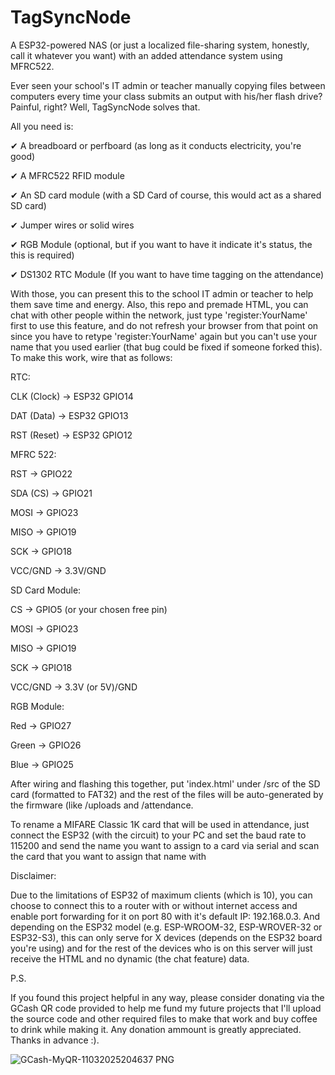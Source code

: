 # TagSyncNode
A ESP32-powered NAS (or just a localized file-sharing system, honestly, call it whatever you want) with an added attendance system using MFRC522.

Ever seen your school's IT admin or teacher manually copying files between computers every time your class submits an output with his/her flash drive? Painful, right? Well, TagSyncNode solves that.

All you need is:

✔ A breadboard or perfboard (as long as it conducts electricity, you're good)

✔ A MFRC522 RFID module

✔ An SD card module (with a SD Card of course, this would act as a shared SD card)

✔ Jumper wires or solid wires

✔ RGB Module (optional, but if you want to have it indicate it's status, the this is required)

✔ DS1302 RTC Module (If you want to have time tagging on the attendance)

With those, you can present this to the school IT admin or teacher to help them save time and energy. Also, this repo and premade HTML, you can chat with other people within the network, just type 'register:YourName' first to use this feature, and do not refresh your browser from that point on since you have to retype 'register:YourName' again but you can't use your name that you used earlier (that bug could be fixed if someone forked this). To make this work, wire that as follows:

RTC:

  CLK (Clock) → ESP32 GPIO14
  
  DAT (Data) → ESP32 GPIO13
  
  RST (Reset) → ESP32 GPIO12  
  
  
MFRC 522:

  RST → GPIO22
  
  SDA (CS) → GPIO21
  
  MOSI → GPIO23
  
  MISO → GPIO19
  
  SCK → GPIO18
  
  VCC/GND → 3.3V/GND
  

SD Card Module:

  CS → GPIO5 (or your chosen free pin)
  
  MOSI → GPIO23
  
  MISO → GPIO19
  
  SCK → GPIO18
  
  VCC/GND → 3.3V (or 5V)/GND  
  

RGB Module:

  Red → GPIO27
  
  Green → GPIO26
  
  Blue → GPIO25  

  
  After wiring and flashing this together, put 'index.html' under /src of the SD card (formatted to FAT32) and the rest of the files will be auto-generated by the firmware (like /uploads and /attendance.

To rename a MIFARE Classic 1K card that will be used in attendance, just connect the ESP32 (with the circuit) to your PC and set the baud rate to 115200 and send the name you want to assign to a card via serial and scan the card that you want to assign that name with

Disclaimer:

  Due to the limitations of ESP32 of maximum clients (which is 10), you can choose to connect this to a router with or without internet access and enable port forwarding for it on port 80 with it's default IP: 192.168.0.3. And depending on the ESP32 model (e.g. ESP-WROOM-32, ESP-WROVER-32 or ESP32-S3), this can only serve for X devices (depends on the ESP32 board you're using) and for the rest of the devices who is on this server will just receive the HTML and no dynamic (the chat feature) data.

P.S. 

  If you found this project helpful in any way, please consider donating via the GCash QR code provided to help me fund my future projects that I'll upload the source code and other required files to make that work and buy coffee to drink while making it. Any donation ammount is greatly appreciated. Thanks in advance :).

  
![GCash-MyQR-11032025204637 PNG](https://github.com/user-attachments/assets/5b5ecdf3-81b4-4983-869c-ccec12a9993f)
